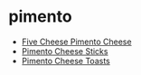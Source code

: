 # pimento

 * [Five Cheese Pimento Cheese](index/f/five-cheese-pimento-cheese.json)
 * [Pimento Cheese Sticks](index/p/pimento-cheese-sticks-108087.json)
 * [Pimento Cheese Toasts](index/p/pimento-cheese-toasts-241175.json)
